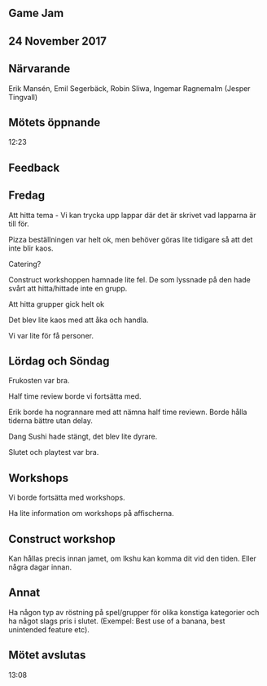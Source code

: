 ## Game Jam
## 24 November 2017

## Närvarande
Erik Mansén, Emil Segerbäck, Robin Sliwa, Ingemar Ragnemalm (Jesper Tingvall)

## Mötets öppnande
12:23

## Feedback
## Fredag
Att hitta tema - Vi kan trycka upp lappar där det är skrivet vad lapparna är till för.

Pizza beställningen var helt ok, men behöver göras lite tidigare så att det inte blir kaos.

Catering?

Construct workshoppen hamnade lite fel. De som lyssnade på den hade svårt att hitta/hittade inte en grupp.

Att hitta grupper gick helt ok

Det blev lite kaos med att åka och handla.

Vi var lite för få personer.

## Lördag och Söndag
Frukosten var bra.

Half time review borde vi fortsätta med.

Erik borde ha nogrannare med att nämna half time reviewn. Borde hålla tiderna bättre utan delay.

Dang Sushi hade stängt, det blev lite dyrare.

Slutet och playtest var bra.

## Workshops
Vi borde fortsätta med workshops.

Ha lite information om workshops på affischerna.

## Construct workshop
Kan hållas precis innan jamet, om Ikshu kan komma dit vid den tiden. Eller några dagar innan.

## Annat
Ha någon typ av röstning på spel/grupper för olika konstiga kategorier och ha något slags pris i slutet. (Exempel: Best use of a banana, best unintended feature etc).

## Mötet avslutas
13:08

